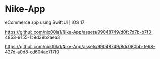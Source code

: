 # Nike-App
 eCommerce app using Swift Ui | iOS 17


https://github.com/nic00la1/Nike-App/assets/99048749/d0fc7d7b-b7f3-4853-9155-1b9d39b2aea3



https://github.com/nic00la1/Nike-App/assets/99048749/8dd080bb-fe68-427d-a0d8-dd604ae7f7f0

